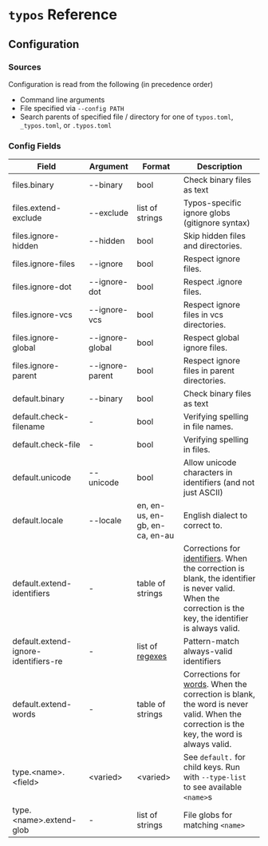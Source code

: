 # `typos` Reference

## Configuration

### Sources

Configuration is read from the following (in precedence order)

- Command line arguments
- File specified via `--config PATH`
- Search parents of specified file / directory for one of `typos.toml`, `_typos.toml`, or `.typos.toml`

### Config Fields

| Field                  | Argument          | Format | Description |
|------------------------|-------------------|--------|-------------|
| files.binary           | --binary          | bool   | Check binary files as text |
| files.extend-exclude   | --exclude         | list of strings | Typos-specific ignore globs (gitignore syntax) |
| files.ignore-hidden    | --hidden          | bool   | Skip hidden files and directories. |
| files.ignore-files     | --ignore          | bool   | Respect ignore files. |
| files.ignore-dot       | --ignore-dot      | bool   | Respect .ignore files. |
| files.ignore-vcs       | --ignore-vcs      | bool   | Respect ignore files in vcs directories. |
| files.ignore-global    | --ignore-global   | bool   | Respect global ignore files. |
| files.ignore-parent    | --ignore-parent   | bool   | Respect ignore files in parent directories. |
| default.binary         | --binary          | bool   | Check binary files as text |
| default.check-filename | \-                | bool   | Verifying spelling in file names. |
| default.check-file     | \-                | bool   | Verifying spelling in files. |
| default.unicode        | --unicode         | bool   | Allow unicode characters in identifiers (and not just ASCII) |
| default.locale         | --locale          | en, en-us, en-gb, en-ca, en-au   | English dialect to correct to. |
| default.extend-identifiers | \-            | table of strings | Corrections for [identifiers](./design.md#identifiers-and-words). When the correction is blank, the identifier is never valid. When the correction is the key, the identifier is always valid. |
| default.extend-ignore-identifiers-re | \-            | list of [regexes](https://docs.rs/regex/latest/regex/index.html#syntax) | Pattern-match always-valid identifiers |
| default.extend-words       | \-            | table of strings | Corrections for [words](./design.md#identifiers-and-words). When the correction is blank, the word is never valid. When the correction is the key, the word is always valid. |
| type.\<name>.\<field>      | \<varied>     | \<varied>  | See `default.` for child keys.  Run with `--type-list` to see available `<name>`s |
| type.\<name>.extend-glob   | \-            | list of strings  | File globs for matching `<name>` |
